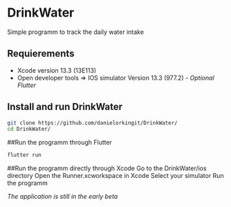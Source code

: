 # DrinkWater
Simple programm to track the daily water intake

## Requierements
 - Xcode version 13.3 (13E113)
 - Open developer tools => IOS simulator Version 13.3 (977.2)
 *- Optional Flutter*
 
## Install and run DrinkWater
```bash
git clone https://github.com/danielorkingit/DrinkWater/
cd DrinkWater/
```
##Run the programm through Flutter
```bash
flutter run
```
##Run the programm directly through Xcode
Go to the DrinkWater/ios directory
Open the Runner.xcworkspace in Xcode
Select your simulator
Run the programm

*The application is still in the early beta*
